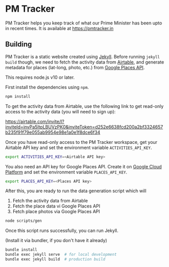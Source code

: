 # PM Tracker

PM Tracker helps you keep track of what our Prime Minister has been upto in
recent times. It is available at https://pmtracker.in

## Building

PM Tracker is a static website created using [Jekyll][]. Before running `jekyll
build` though, we need to fetch the activity data from [Airtable], and generate
metadata for places (lat-long, photo, etc.) from [Google Places API][].

This requires node.js v10 or later.

First install the dependencies using `npm`.

```sh
npm install
```

To get the activity data from Airtable, use the following link to get read-only
access to the activity data (you will need to sign up):

https://airtable.com/invite/l?inviteId=invPa5ltpLBUVzPK0&inviteToken=d252e6638fcd200a2bf3324657b235f91f79e055ab9954e98e1a0e1f8dce6f34

Once you have read-only access to the PM Tracker workspace, get your Airtable
API key and set the environment variable `ACTIVITIES_API_KEY`.

```sh
export ACTIVITIES_API_KEY=<Airtable API key>
```

You also need an API key for Google Places API. Create it on [Google Cloud
Platform][] and set the environment variable `PLACES_API_KEY`.

```sh
export PLACES_API_KEY=<Places API key>
```

After this, you are ready to run the data generation script which will

1. Fetch the activity data from Airtable
2. Fetch the place data vi Google Places API
3. Fetch place photos via Google Places API

```sh
node scripts/gen
```

Once this script runs successfully, you can run Jekyll.

(Install it via bundler, if you don't have it already)

```sh
bundle install
bundle exec jekyll serve  # for local development
bundle exec jekyll build  # production build
```

[Jekyll]: https://jekyllrb.com
[Airtable]: https://airtable.com
[Google Places API]: https://developers.google.com/places/web-service/intro
[Google Cloud Platform]: https://console.cloud.google.com/apis/credentials
